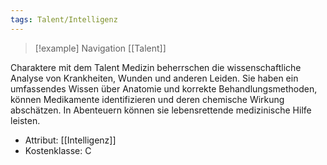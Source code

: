 ```yaml
---
tags: Talent/Intelligenz
---
```

> [!example] Navigation 
>  [[Talent]]

Charaktere mit dem Talent Medizin beherrschen die wissenschaftliche Analyse von Krankheiten, Wunden und anderen Leiden. Sie haben ein umfassendes Wissen über Anatomie und korrekte Behandlungsmethoden, können Medikamente identifizieren und deren chemische Wirkung abschätzen. In Abenteuern können sie lebensrettende medizinische Hilfe leisten.

- Attribut: [[Intelligenz]]
- Kostenklasse: C